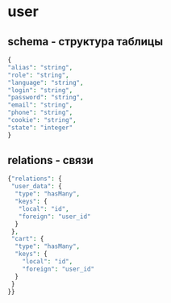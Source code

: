 # user

## schema - структура таблицы
```php
{
"alias": "string",
"role": "string",
"language": "string",
"login": "string",
"password": "string",
"email": "string",
"phone": "string",
"cookie": "string",
"state": "integer"
}
```
## relations - связи
```php
{"relations": {
 "user_data": {
  "type": "hasMany",
  "keys": {
   "local": "id",
   "foreign": "user_id"
  }
 },
 "cart": {
  "type": "hasMany",
  "keys": {
    "local": "id",
    "foreign": "user_id"
  }
 }
}}
```
